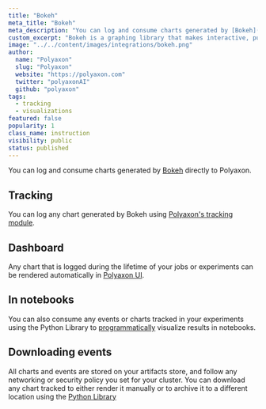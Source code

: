 ```yaml
---
title: "Bokeh"
meta_title: "Bokeh"
meta_description: "You can log and consume charts generated by [Bokeh](https://bokeh.org/) directly to Polyaxon."
custom_excerpt: "Bokeh is a graphing library that makes interactive, publication-quality graphs. Bokeh makes it simple to create common plots, but also can handle custom or specialized use-cases."
image: "../../content/images/integrations/bokeh.png"
author:
  name: "Polyaxon"
  slug: "Polyaxon"
  website: "https://polyaxon.com"
  twitter: "polyaxonAI"
  github: "polyaxon"
tags: 
  - tracking
  - visualizations
featured: false
popularity: 1
class_name: instruction
visibility: public
status: published
---
```


You can log and consume charts generated by [Bokeh](https://bokeh.org/) directly to Polyaxon.

## Tracking

You can log any chart generated by Bokeh using [Polyaxon's tracking module](/docs/experimentation/tracking/module/#log_bokeh_chart).

## Dashboard

Any chart that is logged during the lifetime of your jobs or experiments can be rendered automatically in [Polyaxon UI](/docs/experimentation/visualizations/custom/#bokeh).

## In notebooks

You can also consume any events or charts tracked in your experiments using the Python Library to [programmatically](/docs/experimentation/visualizations/programmatic/#single-run) visualize results in notebooks.

## Downloading events

All charts and events are stored on your artifacts store, and follow any networking or security policy you set for your cluster. 
You can download any chart tracked to either render it manually or to archive it to a different location using the [Python Library](/docs/core/python-library/run-client/#get_events) 
